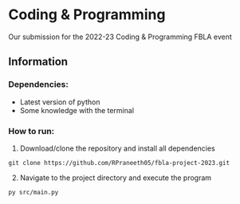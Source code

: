 # Coding & Programming

Our submission for the 2022-23 Coding & Programming FBLA event

## Information

### Dependencies:
* Latest version of python
* Some knowledge with the terminal

### How to run:
1. Download/clone the repository and install all dependencies
```
git clone https://github.com/RPraneeth05/fbla-project-2023.git
```
2. Navigate to the project directory and execute the program
```
py src/main.py
```
